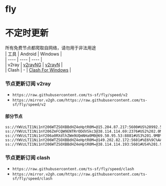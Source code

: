 # fly
# 不定时更新
所有免费节点都爬取自网络，请勿用于非法用途  
|  工具  | Android  | Windows  |  
|  ----  | ----   | ----  |  
| v2ray  | [v2rayNG](https://github.com/2dust/v2rayNG/releases) | [v2rayN](https://github.com/2dust/v2rayN/releases) |  
| Clash  | - | [Clash For Windows](https://github.com/2dust/clashN/releases) | 
  
### 节点更新订阅  v2ray
- `https://raw.githubusercontent.com/ts-sf/fly/speed/v2`  
- `https://mirror.v2gh.com/https://raw.githubusercontent.com/ts-sf/fly/speed/v2`  

#### 部分节点  
``` 
ss://YWVzLTI1Ni1nY206WTZSOXBBdHZ4eHptR0M=@15.204.87.217:5600#US%20992.5KB%2Fs
ss://YWVzLTI1Ni1nY206ZmFCQW9ENTRrODdVSkc3@38.114.114.69:2376#US2%202.0MB%2Fs
ss://YWVzLTI1Ni1nY206a0RXdlhZWm9UQmNHa0M0@69.50.95.53:8881#US3%201.9MB%2Fs
ss://YWVzLTI1Ni1nY206WTZSOXBBdHZ4eHptR0M=@149.202.82.172:5601#%E6%9C%AA%E7%9F%A513%201.8MB%2Fs
ss://YWVzLTI1Ni1nY206WTZSOXBBdHZ4eHptR0M=@38.114.114.193:5601#US4%201.9MB%2Fs
```
### 节点更新订阅  clash
- `https://raw.githubusercontent.com/ts-sf/fly/speed/clash`  
- `https://mirror.v2gh.com/https://raw.githubusercontent.com/ts-sf/fly/speed/clash`  


